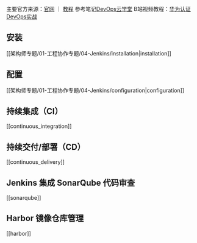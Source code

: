 主要官方来源：[官网](https://www.jenkins.io/zh/) ｜ [教程](https://www.jenkins.io/zh/doc/tutorials/)
参考笔记[DevOps云学堂](https://www.yuque.com/devopsgroup)
B站视频教程：[华为认证DevOps实战](https://www.bilibili.com/video/BV1QS7HzgETB/)
## 安装
[[架构师专题/01-工程协作专题/04-Jenkins/installation|installation]]
## 配置
[[架构师专题/01-工程协作专题/04-Jenkins/configuration|configuration]]
## 持续集成（CI）
[[continuous_integration]]
## 持续交付/部署（CD）
[[continuous_delivery]]
## Jenkins 集成 SonarQube 代码审查
[[sonarqube]]
## Harbor 镜像仓库管理
[[harbor]]
